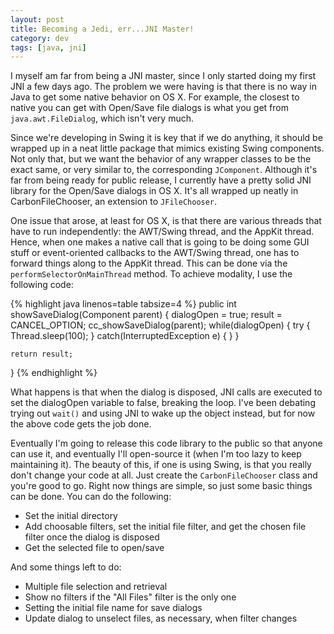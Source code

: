```yaml
---           
layout: post
title: Becoming a Jedi, err...JNI Master!
category: dev
tags: [java, jni]
---
```

I myself am far from being a JNI master, since I only started doing my first JNI a few days ago. The problem we were having is that there is no way in Java to get some native behavior on OS X. For example, the closest to native you can get with Open/Save file dialogs is what you get from `java.awt.FileDialog`, which isn't very much.

<!-- more -->
Since we're developing in Swing it is key that if we do anything, it should be wrapped up in a neat little package that mimics existing Swing components. Not only that, but we want the behavior of any wrapper classes to be the exact same, or very similar to, the corresponding `JComponent`. Although it's far from being ready for public release, I currently have a pretty solid JNI library for the Open/Save dialogs in OS X. It's all wrapped up neatly in CarbonFileChooser, an extension to `JFileChooser`.

One issue that arose, at least for OS X, is that there are various threads that have to run independently: the AWT/Swing thread, and the AppKit thread. Hence, when one makes a native call that is going to be doing some GUI stuff or event-oriented callbacks to the AWT/Swing thread, one has to forward things along to the AppKit thread. This can be done via the `performSelectorOnMainThread` method. To achieve modality, I use the following code:

{% highlight java linenos=table tabsize=4 %}
public int showSaveDialog(Component parent) {
	dialogOpen = true;
	result = CANCEL_OPTION;
	cc_showSaveDialog(parent);
	while(dialogOpen) {
		try {
			Thread.sleep(100);
		} catch(InterruptedException e) { }
	}

 	return result;
}
{% endhighlight %}

What happens is that when the dialog is disposed, JNI calls are executed to set the dialogOpen variable to false, breaking the loop. I've been debating trying out `wait()` and using JNI to wake up the object instead, but for now the above code gets the job done.

Eventually I'm going to release this code library to the public so that anyone can use it, and eventually I'll open-source it (when I'm too lazy to keep maintaining it). The beauty of this, if one is using Swing, is that you really don't change your code at all. Just create the `CarbonFileChooser` class and you're good to go. Right now things are simple, so just some basic things can be done. You can do the following:

* Set the initial directory
* Add choosable filters, set the initial file filter, and get the chosen file filter once the dialog is disposed
* Get the selected file to open/save

And some things left to do:

* Multiple file selection and retrieval
* Show no filters if the "All Files" filter is the only one
* Setting the initial file name for save dialogs
* Update dialog to unselect files, as necessary, when filter changes
